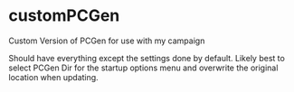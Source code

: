 # customPCGen
Custom Version of PCGen for use with my campaign

Should have everything except the settings done by default.
Likely best to select PCGen Dir for the startup options menu and overwrite the original location when updating.
